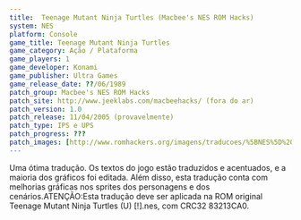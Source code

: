 ```yaml
---
title:  Teenage Mutant Ninja Turtles (Macbee's NES ROM Hacks)
system: NES
platform: Console
game_title: Teenage Mutant Ninja Turtles
game_category: Ação / Plataforma
game_players: 1
game_developer: Konami
game_publisher: Ultra Games
game_release_date: ??/06/1989
patch_group: Macbee's NES ROM Hacks
patch_site: http://www.jeeklabs.com/macbeehacks/ (fora do ar)
patch_version: 1.0
patch_release: 11/04/2005 (provavelmente)
patch_type: IPS e UPS
patch_progress: ???
patch_images: [http://www.romhackers.org/imagens/traducoes/%5BNES%5D%20Teenage%20Mutant%20Ninja%20Turtles%20-%20Macbee's%20NES%20ROM%20Hacks%20-%201.png,http://www.romhackers.org/imagens/traducoes/%5BNES%5D%20Teenage%20Mutant%20Ninja%20Turtles%20-%20Macbee's%20NES%20ROM%20Hacks%20-%202.png,http://www.romhackers.org/imagens/traducoes/%5BNES%5D%20Teenage%20Mutant%20Ninja%20Turtles%20-%20Macbee's%20NES%20ROM%20Hacks%20-%203.png]
---
```

Uma ótima tradução. Os textos do jogo estão traduzidos e acentuados, e a maioria dos gráficos foi editada. Além disso, esta tradução conta com melhorias gráficas nos sprites dos personagens e dos cenários.ATENÇÃO:Esta tradução deve ser aplicada na ROM original Teenage Mutant Ninja Turtles (U) [!].nes, com CRC32 83213CA0.